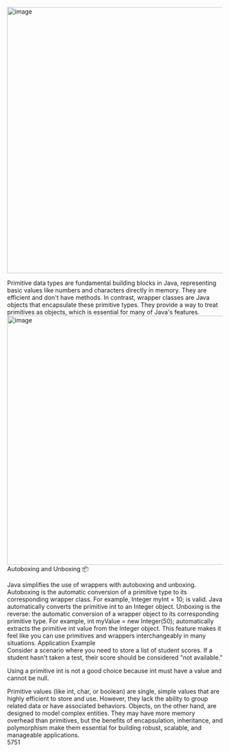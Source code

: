 <img width="1776" height="622" alt="image" src="https://github.com/user-attachments/assets/53e2eb02-d2d1-48df-982f-ace590a67349" />  


Primitive data types are fundamental building blocks in Java, representing basic values like numbers and characters directly in memory. They are efficient and don't have methods. In contrast, wrapper classes are Java objects that encapsulate these primitive types. They provide a way to treat primitives as objects, which is essential for many of Java's features.    <img width="1304" height="582" alt="image" src="https://github.com/user-attachments/assets/ea74e61b-5985-43a7-b78a-fd3be370cffc" />    Autoboxing and Unboxing 📦      

Java simplifies the use of wrappers with autoboxing and unboxing.      
Autoboxing is the automatic conversion of a primitive type to its corresponding wrapper class. For example, Integer myInt = 10; is valid. Java automatically converts the primitive int to an Integer object. Unboxing is the reverse: the automatic conversion of a wrapper object to its corresponding primitive type. For example, int myValue = new Integer(50); automatically extracts the primitive int value from the Integer object. This feature makes it feel like you can use primitives and wrappers interchangeably in many situations.
Application Example  
Consider a scenario where you need to store a list of student scores. If a student hasn't taken a test, their score should be considered "not available."  

Using a primitive int is not a good choice because int must have a value and cannot be null.  

Primitive values (like int, char, or boolean) are single, simple values that are highly efficient to store and use. However, they lack the ability to group related data or have associated behaviors. Objects, on the other hand, are designed to model complex entities. They may have more memory overhead than primitives, but the benefits of encapsulation, inheritance, and polymorphism make them essential for building robust, scalable, and manageable applications.  
5751

